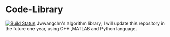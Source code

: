 # Code-Library
[![Build Status](https://travis-ci.org/jwwangchn/Code-Library.svg?branch=master)](https://travis-ci.org/jwwangchn/Code-Library)
Jwwangchn's algorithm library, I will update this repository in the future one year, using C++ ,MATLAB and Python language.
